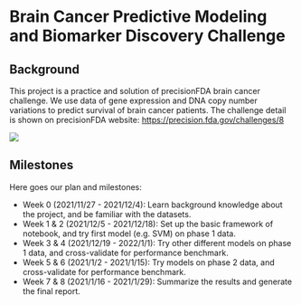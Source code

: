 # Brain Cancer Predictive Modeling and Biomarker Discovery Challenge

## Background

This project is a practice and solution of precisionFDA brain cancer challenge. We use data of gene expression and DNA copy number variations to predict survival of brain cancer patients. The challenge detail is shown on precisionFDA website: https://precision.fda.gov/challenges/8

![](https://dl.dnanex.us/F/D/PVY7KXpkk5jbyjqGkqV2G63kZPVfx2Zgzzf4F1k5/18766648-A5B4-4FE1-96B4-F1E5549518D4-4333-00000316371214C2%20(1).PNG?inline)

## Milestones

Here goes our plan and milestones:

* Week 0 (2021/11/27 - 2021/12/4): Learn background knowledge about the project, and be familiar with the datasets.
* Week 1 & 2 (2021/12/5 - 2021/12/18): Set up the basic framework of notebook, and try first model (e.g. SVM) on phase 1 data.
* Week 3 & 4 (2021/12/19 - 2022/1/1): Try other different models on phase 1 data, and cross-validate for performance benchmark.
* Week 5 & 6 (2021/1/2 - 2021/1/15): Try models on phase 2 data, and cross-validate for performance benchmark.
* Week 7 & 8 (2021/1/16 - 2021/1/29): Summarize the results and generate the final report.
